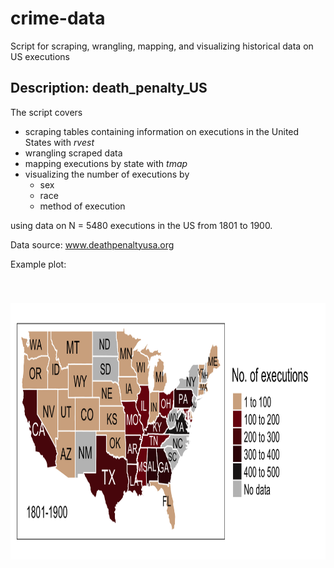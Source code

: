 # crime-data
Script for scraping, wrangling, mapping, and visualizing historical data on US executions

## Description: death_penalty_US

The script covers

* scraping tables containing information on executions in the United States with *rvest*
* wrangling scraped data
* mapping executions by state with *tmap*
* visualizing the number of executions by
    * sex
    * race
    * method of execution
  
using data on N = 5480 executions in the US from 1801 to 1900.  

Data source: www.deathpenaltyusa.org 

Example plot:

<p align="center"><img src="https://raw.githubusercontent.com/lhehnke/crime-data/master/Executions_1801-1900.png " width="973px" height="410x" vspace="40px"/></p>
